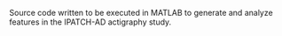 Source code written to be executed in MATLAB to generate and analyze features in the IPATCH-AD actigraphy study.
